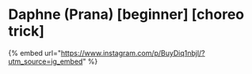 # Daphne (Prana) \[beginner] \[choreo trick]

{% embed url="https://www.instagram.com/p/BuyDiq1nbjl/?utm_source=ig_embed" %}
